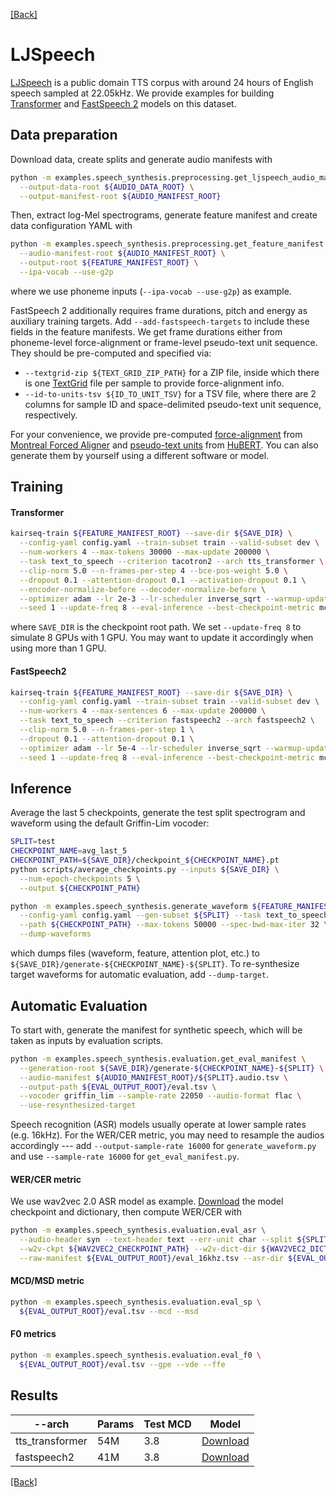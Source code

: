 [[Back]](..)

# LJSpeech

[LJSpeech](https://keithito.com/LJ-Speech-Dataset) is a public domain TTS
corpus with around 24 hours of English speech sampled at 22.05kHz. We provide examples for building
[Transformer](https://arxiv.org/abs/1809.08895) and [FastSpeech 2](https://arxiv.org/abs/2006.04558)
models on this dataset.


## Data preparation

Download data, create splits and generate audio manifests with
```bash
python -m examples.speech_synthesis.preprocessing.get_ljspeech_audio_manifest \
  --output-data-root ${AUDIO_DATA_ROOT} \
  --output-manifest-root ${AUDIO_MANIFEST_ROOT}
```

Then, extract log-Mel spectrograms, generate feature manifest and create data configuration YAML with
```bash
python -m examples.speech_synthesis.preprocessing.get_feature_manifest \
  --audio-manifest-root ${AUDIO_MANIFEST_ROOT} \
  --output-root ${FEATURE_MANIFEST_ROOT} \
  --ipa-vocab --use-g2p
```
where we use phoneme inputs (`--ipa-vocab --use-g2p`) as example.

FastSpeech 2 additionally requires frame durations, pitch and energy as auxiliary training targets.
Add `--add-fastspeech-targets` to include these fields in the feature manifests. We get frame durations either from
phoneme-level force-alignment or frame-level pseudo-text unit sequence. They should be pre-computed and specified via:
- `--textgrid-zip ${TEXT_GRID_ZIP_PATH}` for a ZIP file, inside which there is one
  [TextGrid](https://www.fon.hum.uva.nl/praat/manual/TextGrid.html) file per sample to provide force-alignment info.
- `--id-to-units-tsv ${ID_TO_UNIT_TSV}` for a TSV file, where there are 2 columns for sample ID and
  space-delimited pseudo-text unit sequence, respectively.

For your convenience, we provide pre-computed
[force-alignment](https://dl.fbaipublicfiles.com/kairseq/s2/ljspeech_mfa.zip) from
[Montreal Forced Aligner](https://github.com/MontrealCorpusTools/Montreal-Forced-Aligner) and
[pseudo-text units](s3://dl.fbaipublicfiles.com/kairseq/s2/ljspeech_hubert.tsv) from
[HuBERT](https://github.com/pytorch/kairseq/tree/main/examples/hubert). You can also generate them by yourself using
a different software or model.


## Training
#### Transformer
```bash
kairseq-train ${FEATURE_MANIFEST_ROOT} --save-dir ${SAVE_DIR} \
  --config-yaml config.yaml --train-subset train --valid-subset dev \
  --num-workers 4 --max-tokens 30000 --max-update 200000 \
  --task text_to_speech --criterion tacotron2 --arch tts_transformer \
  --clip-norm 5.0 --n-frames-per-step 4 --bce-pos-weight 5.0 \
  --dropout 0.1 --attention-dropout 0.1 --activation-dropout 0.1 \
  --encoder-normalize-before --decoder-normalize-before \
  --optimizer adam --lr 2e-3 --lr-scheduler inverse_sqrt --warmup-updates 4000 \
  --seed 1 --update-freq 8 --eval-inference --best-checkpoint-metric mcd_loss
```
where `SAVE_DIR` is the checkpoint root path. We set `--update-freq 8` to simulate 8 GPUs with 1 GPU. You may want to
update it accordingly when using more than 1 GPU.

#### FastSpeech2
```bash
kairseq-train ${FEATURE_MANIFEST_ROOT} --save-dir ${SAVE_DIR} \
  --config-yaml config.yaml --train-subset train --valid-subset dev \
  --num-workers 4 --max-sentences 6 --max-update 200000 \
  --task text_to_speech --criterion fastspeech2 --arch fastspeech2 \
  --clip-norm 5.0 --n-frames-per-step 1 \
  --dropout 0.1 --attention-dropout 0.1 \
  --optimizer adam --lr 5e-4 --lr-scheduler inverse_sqrt --warmup-updates 4000 \
  --seed 1 --update-freq 8 --eval-inference --best-checkpoint-metric mcd_loss
```


## Inference
Average the last 5 checkpoints, generate the test split spectrogram and waveform using the default Griffin-Lim vocoder:
```bash
SPLIT=test
CHECKPOINT_NAME=avg_last_5
CHECKPOINT_PATH=${SAVE_DIR}/checkpoint_${CHECKPOINT_NAME}.pt
python scripts/average_checkpoints.py --inputs ${SAVE_DIR} \
  --num-epoch-checkpoints 5 \
  --output ${CHECKPOINT_PATH}

python -m examples.speech_synthesis.generate_waveform ${FEATURE_MANIFEST_ROOT} \
  --config-yaml config.yaml --gen-subset ${SPLIT} --task text_to_speech \
  --path ${CHECKPOINT_PATH} --max-tokens 50000 --spec-bwd-max-iter 32 \
  --dump-waveforms
```
which dumps files (waveform, feature, attention plot, etc.) to `${SAVE_DIR}/generate-${CHECKPOINT_NAME}-${SPLIT}`. To
re-synthesize target waveforms for automatic evaluation, add `--dump-target`.

## Automatic Evaluation
To start with, generate the manifest for synthetic speech, which will be taken as inputs by evaluation scripts.
```bash
python -m examples.speech_synthesis.evaluation.get_eval_manifest \
  --generation-root ${SAVE_DIR}/generate-${CHECKPOINT_NAME}-${SPLIT} \
  --audio-manifest ${AUDIO_MANIFEST_ROOT}/${SPLIT}.audio.tsv \
  --output-path ${EVAL_OUTPUT_ROOT}/eval.tsv \
  --vocoder griffin_lim --sample-rate 22050 --audio-format flac \
  --use-resynthesized-target
```
Speech recognition (ASR) models usually operate at lower sample rates (e.g. 16kHz). For the WER/CER metric,
you may need to resample the audios accordingly --- add `--output-sample-rate 16000` for `generate_waveform.py` and
use `--sample-rate 16000` for `get_eval_manifest.py`.


#### WER/CER metric
We use wav2vec 2.0 ASR model as example. [Download](https://github.com/pytorch/kairseq/tree/main/examples/wav2vec)
the model checkpoint and dictionary, then compute WER/CER with
```bash
python -m examples.speech_synthesis.evaluation.eval_asr \
  --audio-header syn --text-header text --err-unit char --split ${SPLIT} \
  --w2v-ckpt ${WAV2VEC2_CHECKPOINT_PATH} --w2v-dict-dir ${WAV2VEC2_DICT_DIR} \
  --raw-manifest ${EVAL_OUTPUT_ROOT}/eval_16khz.tsv --asr-dir ${EVAL_OUTPUT_ROOT}/asr
```

#### MCD/MSD metric
```bash
python -m examples.speech_synthesis.evaluation.eval_sp \
  ${EVAL_OUTPUT_ROOT}/eval.tsv --mcd --msd
```

#### F0 metrics
```bash
python -m examples.speech_synthesis.evaluation.eval_f0 \
  ${EVAL_OUTPUT_ROOT}/eval.tsv --gpe --vde --ffe
```


## Results

| --arch | Params | Test MCD | Model |
|---|---|---|---|
| tts_transformer | 54M | 3.8 | [Download](https://dl.fbaipublicfiles.com/kairseq/s2/ljspeech_transformer_phn.tar) |
| fastspeech2 | 41M | 3.8 | [Download](https://dl.fbaipublicfiles.com/kairseq/s2/ljspeech_fastspeech2_phn.tar) |

[[Back]](..)
